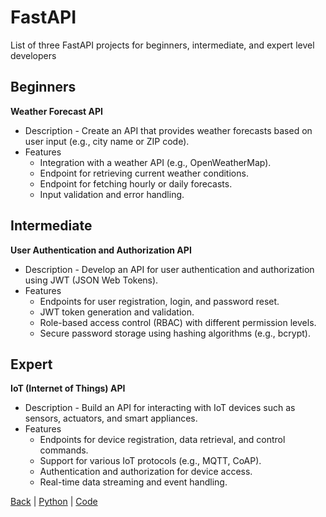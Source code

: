 # FastAPI

List of three FastAPI projects for beginners, intermediate, and expert level developers

## Beginners

**Weather Forecast API**
   - Description - Create an API that provides weather forecasts based on user input (e.g., city name or ZIP code).
   - Features
     - Integration with a weather API (e.g., OpenWeatherMap).
     - Endpoint for retrieving current weather conditions.
     - Endpoint for fetching hourly or daily forecasts.
     - Input validation and error handling.

## Intermediate

**User Authentication and Authorization API**
   - Description - Develop an API for user authentication and authorization using JWT (JSON Web Tokens).
   - Features
     - Endpoints for user registration, login, and password reset.
     - JWT token generation and validation.
     - Role-based access control (RBAC) with different permission levels.
     - Secure password storage using hashing algorithms (e.g., bcrypt).

## Expert

**IoT (Internet of Things) API**
   - Description - Build an API for interacting with IoT devices such as sensors, actuators, and smart appliances.
   - Features
     - Endpoints for device registration, data retrieval, and control commands.
     - Support for various IoT protocols (e.g., MQTT, CoAP).
     - Authentication and authorization for device access.
     - Real-time data streaming and event handling.

[Back](../../project.md) | [Python](../../../python.md) | [Code](../../../../code.md)